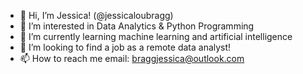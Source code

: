 - 👋 Hi, I’m Jessica! (@jessicaloubragg)
- 👀 I’m interested in Data Analytics & Python Programming
- 🌱 I’m currently learning machine learning and artificial intelligence
- 💞️ I’m looking to find a job as a remote data analyst!
- 📫 How to reach me email: braggjessica@outlook.com

